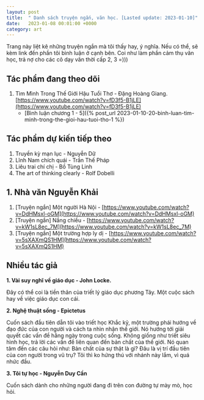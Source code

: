 ```yaml
---
layout: post
title:  " Danh sách truyện ngắn, văn học. [Lasted update: 2023-01-10]"
date:   2023-01-08 00:01:00 +0000
category: art
---
```

Trang này liệt kê những truyện ngắn mà tôi thấy hay, ý nghĩa. Nếu có thể, sẽ kèm link đến phần tôi bình luận ở cạnh bên. Coi như làm phần cảm thụ văn học, trả nợ cho các cô dạy văn thời cấp 2, 3 =))) 

## Tác phẩm đang theo dõi
1. Tìm Mình Trong Thế Giới Hậu Tuổi Thơ - Đặng Hoàng Giang. [https://www.youtube.com/watch?v=fD3f5-B1jLE](https://www.youtube.com/watch?v=fD3f5-B1jLE)
    * [Bình luận chương 1 - 5]({% post_url 2023-01-10-20-binh-luan-tim-minh-trong-the-gioi-hau-tuoi-tho-1 %})

## Tác phẩm dự kiến tiếp theo
1. Truyền kỳ mạn lục - Nguyễn Dữ
2. Lĩnh Nam chích quái - Trần Thế Pháp 
3. Liêu trai chí chị - Bồ Tùng Linh
4. The art of thinking clearly - Rolf Dobelli

## 1. Nhà văn Nguyễn Khải
1. [Truyện ngắn] Một người Hà Nội - [https://www.youtube.com/watch?v=DdHMsxl-oGM](https://www.youtube.com/watch?v=DdHMsxl-oGM)
2. [Truyện ngắn] Nắng chiều - [https://www.youtube.com/watch?v=kW1sL8ec_7M](https://www.youtube.com/watch?v=kW1sL8ec_7M)
3. [Truyện ngắn] Một trường hợp ly dị - [https://www.youtube.com/watch?v=5sXAXmQS1HM](https://www.youtube.com/watch?v=5sXAXmQS1HM)

## Nhiều tác giả
**1. Vài suy nghĩ về giáo dục - John Locke.** 

Đây có thể coi là tiền thân của triết lý giáo dục phương Tây. Một cuộc sách hay về việc giáo dục con cái. 

**2. Nghệ thuật sống - Epictetus**

Cuốn sách đầu tiên dẫn tôi vào triết học Khắc kỷ, một trường phái hướng về đạo đức của con người và cách ta nhìn nhận thế giới. Nó hướng tới giải quyết các vấn đề hằng ngày trong cuộc sống. Không giống như triết siêu hình học, trả lời các vấn đề liên quan đến bản chất của thế giới. Nó quan tâm đến các câu hỏi như: Bản chất của sự thật là gì? Đâu là vị trí đầu tiên của con người trong vũ trụ? Tôi thì ko hứng thú với nhánh này lắm, vì quá nhức đầu.

**3. Tôi tự học - Nguyễn Duy Cần**

Cuốn sách dành cho những người đang đi trên con đường tự mày mò, học hỏi.